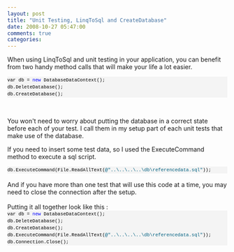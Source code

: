 ```yaml
---
layout: post
title: "Unit Testing, LinqToSql and CreateDatabase"
date: 2008-10-27 05:47:00
comments: true
categories: 
---
```


<p>When using LinqToSql and unit testing in your application, you can benefit from two handy method calls that will make your life a lot easier.</p>
<div>
<pre style="font-size: 8pt; overflow: visible; width: 100%; color: black; line-height: 12pt; font-family: consolas, 'Courier New', courier, monospace; background-color: #f4f4f4; border-style: none; margin: 0; padding: 0;">var db = <span style="color:#0000ff;">new</span> DatabaseDataContext();
db.DeleteDatabase();
db.CreateDatabase();</pre>
</div>
<p>&nbsp;</p>
<p>You won't need to worry about putting the database in a correct state before each of your test. I call them in my setup part of each unit tests that make use of the database.</p>
<p>If you need to insert some test data, so I used the ExecuteCommand method to execute a sql script.</p>
<div>
<pre style="font-size: 8pt; overflow: visible; width: 100%; color: black; line-height: 12pt; font-family: consolas, 'Courier New', courier, monospace; background-color: #f4f4f4; border-style: none; margin: 0; padding: 0;">db.ExecuteCommand(File.ReadAllText(<span style="color:#006080;">@"..\..\..\..\db\referencedata.sql"</span>));</pre>
</div>
<div>&nbsp;</div>
<div>And if you have more than one test that will use this code at a time, you may need to close the connection after the setup.</div>
<div>&nbsp;</div>
<div>Putting it all together look like this :</div>
<div>
<pre style="font-size: 8pt; overflow: visible; width: 100%; color: black; line-height: 12pt; font-family: consolas, 'Courier New', courier, monospace; background-color: #f4f4f4; border-style: none; margin: 0; padding: 0;">var db = <span style="color:#0000ff;">new</span> DatabaseDataContext();
db.DeleteDatabase();
db.CreateDatabase();
db.ExecuteCommand(File.ReadAllText(<span style="color:#006080;">@"..\..\..\..\db\referencedata.sql"</span>));
db.Connection.Close();</pre>
</div>
<p>&nbsp;</p>